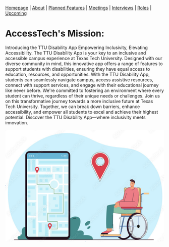 [Homepage](index.md) | [About](about.md) | [Planned Features](features.md) | [Meetings](timeline.md) | [Interviews](interviews.md) | [Roles](team.md) | [Upcoming](upcoming.md)





# AccessTech's Mission:
Introducing the TTU Disability App Empowering Inclusivity, Elevating Accessibility. The TTU Disability App is your key to an inclusive and accessible campus experience at Texas Tech University. Designed with our diverse community in mind, this innovative app offers a range of features to support students with disabilities, ensuring they have equal access to education, resources, and opportunities. With the TTU Disability App, students can seamlessly navigate campus, access assistive resources, connect with support services, and engage with their educational journey like never before. We're committed to fostering an environment where every student can thrive, regardless of their unique needs or challenges. Join us on this transformative journey towards a more inclusive future at Texas Tech University. Together, we can break down barriers, enhance accessibility, and empower all students to excel and achieve their highest potential. Discover the TTU Disability App—where inclusivity meets innovation.

![ALT TEXT](dis.jpg)
